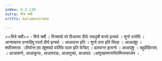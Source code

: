 ```yaml
---
index: 6.3.130
sutra: मित्रे चर्षौ
vritti: balamanorama

---
```

<<मित्रे चर्षौ>> - मित्रे चर्षौ । मित्रशब्दे परे विआस्य दीर्घः स्यादृषौ वाच्ये इत्यर्थः । शुनो दन्तेति । आन्शब्दस्य दन्तादिषु परतो दीर्घ इत्यर्थः । आआदन्त इति । शुनो दन्त इति विग्रहः । आआदंष्ट्रा । षष्ठीसमासः ।दीर्घान्त एव दंष्ट्रशब्दो वार्तिके पठत इति केचित् । ह्यस्वान्त इत्यन्ये । आआदंष्ट्रः । बहुव्रीहिरयम् । आआकर्णः, आआकुन्दः, आआवराहः, आआपुच्छं, आआपदः ।आपुच्छमवनामित॑मित्यसाध्वेव ।